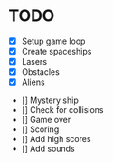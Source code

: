 # TODO

- [x] Setup game loop
- [x] Create spaceships
- [x] Lasers
- [x] Obstacles
- [x] Aliens
- [] Mystery ship
- [] Check for collisions
- [] Game over
- [] Scoring
- [] Add high scores
- [] Add sounds